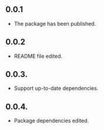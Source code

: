 ## 0.0.1

* The package has been published.

## 0.0.2

* README file edited.

## 0.0.3.

* Support up-to-date dependencies.

## 0.0.4.

* Package dependencies edited.